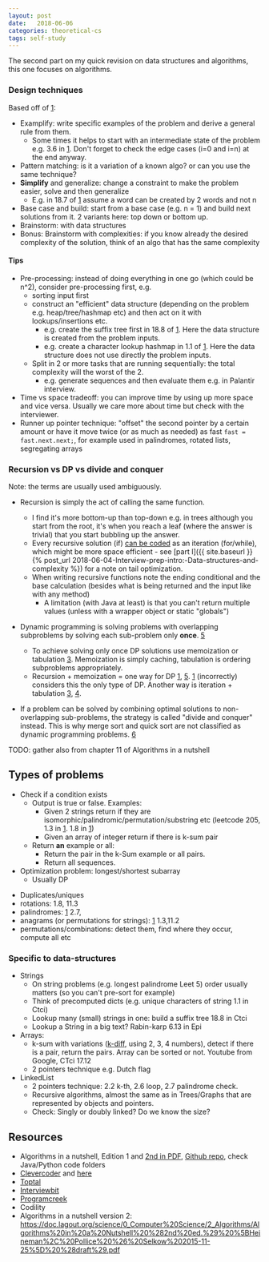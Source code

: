 ```yaml
---
layout: post
date:   2018-06-06
categories: theoretical-cs
tags: self-study
---
```

[1]: https://www.amazon.com/Cracking-Coding-Interview-Programming-Questions/dp/098478280X "Cracking the coding interview (5th edition)"
[2]: https://www.amazon.com/Elements-Programming-Interviews-Java-Insiders/dp/1517671272/ref=pd_sim_14_3?_encoding=UTF8&pd_rd_i=1517671272&pd_rd_r=XEQKDVEBYF5DAWEC6B7W&pd_rd_w=8RwvQ&pd_rd_wg=L59s8&psc=1&refRID=XEQKDVEBYF5DAWEC6B7W&dpID=51EjkypFE0L&preST=_SY291_BO1,204,203,200_QL40_&dpSrc=detail "Elements of Programming Interviews (in Java)"
[3]: https://stackoverflow.com/a/6165124/2259743 "Memoization and tabulation"
[4]: https://stackoverflow.com/a/12134358/2259743 "Fibonacci in all possible ways"
[5]: https://stackoverflow.com/a/13538715/2259743 "DP vs divide and conquer"
[6]: https://en.wikipedia.org/wiki/Dynamic_programming#Computer_programming "Wiki on DP"

The second part on my quick revision on data structures and algorithms, this one focuses on algorithms.


### Design techniques
Based off of [1]:
- Examplify: write specific examples of the problem and derive a general rule from them.
  - Some times it helps to start with an intermediate state of the problem e.g. 3.6 in [1]. Don't forget to check the edge cases (i=0 and i=n) at the end anyway.
- Pattern matching: is it a variation of a known algo? or can you use the same technique?
- **Simplify** and generalize: change a constraint to make the problem easier, solve and then generalize
  - E.g. in 18.7 of [1] assume a word can be created by 2 words and not n
- Base case and build: start from a base case (e.g. n = 1) and build next solutions from it. 2 variants here: top down or bottom up.
- Brainstorm: with data structures
- Bonus: Brainstorm with complexities: if you know already the desired complexity of the solution, think of an algo that has the same complexity


#### Tips
+ Pre-processing: instead of doing everything in one go (which could be n^2), consider pre-processing first, e.g.
  + sorting input first
  + construct an "efficient" data structure (depending on the problem e.g. heap/tree/hashmap etc) and then act on it with lookups/insertions etc.
    + e.g. create the suffix tree first in 18.8 of [1]. Here the data structure is created from the problem inputs.
    + e.g. create a character lookup hashmap in 1.1 of [1]. Here the data structure does not use directly the problem inputs.
  + Split in 2 or more tasks that are running sequentially: the total complexity will the worst of the 2.
    + e.g. generate sequences and then evaluate them e.g. in Palantir interview.
+ Time vs space tradeoff: you can improve time by using up more space and vice versa. Usually we care more about time but check with the interviewer.
+ Runner up pointer technique: "offset" the second pointer by a certain amount or have it move twice (or as much as needed) as fast `fast = fast.next.next;`, for example used in palindromes, rotated lists, segregating arrays



### Recursion vs DP vs divide and conquer
Note: the terms are usually used ambiguously.
+ Recursion is simply the act of calling the same function.  
  + I find it's more bottom-up than top-down e.g. in trees although you start from the root, it's when you reach a leaf (where the answer is trivial) that you start bubbling up the answer.
  + Every recursive solution (if) [can be coded](https://stackoverflow.com/questions/2093618/can-all-iterative-algorithms-be-expressed-recursively) as an iteration (for/while), which might be more space efficient - see [part I]({{ site.baseurl }}{% post_url 2018-06-04-Interview-prep-intro:-Data-structures-and-complexity %}) for a note on tail optimization.
  + When writing recursive functions note the ending conditional and the base calculation (besides what is being returned and the input like with any method)
    + A limitation (with Java at least) is that you can't return multiple values (unless with a wrapper object or static "globals")

+ Dynamic programming is solving problems with overlapping subproblems by solving each sub-problem only **once**. [5]  
  + To achieve solving only once DP solutions use memoization or tabulation [3]. Memoization is simply caching, tabulation is ordering subproblems appropriately.
  + Recursion + memoization = one way for DP [1], [5]. [1] (incorrectly) considers this the only type of DP. Another way is iteration + tabulation [3], [4].

+ If a problem can be solved by combining optimal solutions to non-overlapping sub-problems, the strategy is called "divide and conquer" instead. This is why merge sort and quick sort are not classified as dynamic programming problems. [6]

TODO: gather also from chapter 11 of Algorithms in a nutshell



## Types of problems
- Check if a condition exists
  + Output is true or false. Examples:
    + Given 2 strings return if they are isomorphic/palindromic/permutation/substring etc (leetcode 205, 1.3 in [1]. 1.8 in [1])
    + Given an array of integer return if there is k-sum pair
  + Return **an** example or all:
    + Return the pair in the k-Sum example or all pairs.
    + Return all sequences.
- Optimization problem: longest/shortest subarray
  + Usually DP
+ Duplicates/uniques
+ rotations: 1.8, 11.3
+ palindromes: [1] 2.7,
+ anagrams (or permutations for strings): [1] 1.3,11.2
+ permutations/combinations: detect them, find where they occur, compute all etc


### Specific to data-structures
+ Strings
  + On string problems (e.g. longest palindrome Leet 5) order usually matters (so you can't pre-sort for example)
  + Think of precomputed dicts (e.g. unique characters of string 1.1 in Ctci)
  + Lookup many (small) strings in one: build a suffix tree 18.8 in Ctci
  + Lookup a String in a big text? Rabin-karp 6.13 in Epi
+ Arrays:
  + k-sum with variations ([k-diff](https://leetcode.com/problems/k-diff-pairs-in-an-array/description/), using 2, 3, 4 numbers), detect if there is a pair, return the pairs. Array can be sorted or not. Youtube from Google, CTci 17.12
  + 2 pointers technique e.g. Dutch flag
+ LinkedList
  + 2 pointers technique: 2.2 k-th, 2.6 loop, 2.7 palindrome check.
  + Recursive algorithms, almost the same as in Trees/Graphs that are represented by objects and pointers.
  + Check: Singly or doubly linked? Do we know the size?


## Resources
+ Algorithms in a nutshell, Edition 1 and [2nd in PDF](https://doc.lagout.org/science/0_Computer%20Science/2_Algorithms/Algorithms%20in%20a%20Nutshell%20%282nd%20ed.%29%20%5BHeineman%2C%20Pollice%20%26%20Selkow%202015-11-25%5D%20%28draft%29.pdf), [Github repo](https://github.com/heineman/algorithms-nutshell-2ed), check Java/Python code folders
+ [Clevercoder](https://clevercoder.net/2017/09/04/toptal-passed-interview/) and [here](https://clevercoder.net/2017/09/24/technical-interviews-prepare/)
+ [Toptal](https://www.toptal.com/algorithms/interview-questions)
+ [Interviewbit](https://www.interviewbit.com/dashboard/)
+ [Programcreek](https://www.programcreek.com/2012/11/top-10-algorithms-for-coding-interview/)
+ Codility
+ Algorithms in a nutshell version 2: https://doc.lagout.org/science/0_Computer%20Science/2_Algorithms/Algorithms%20in%20a%20Nutshell%20%282nd%20ed.%29%20%5BHeineman%2C%20Pollice%20%26%20Selkow%202015-11-25%5D%20%28draft%29.pdf
